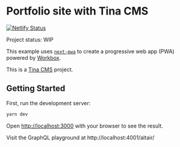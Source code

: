 # Portfolio site with Tina CMS
[![Netlify Status](https://api.netlify.com/api/v1/badges/ef1a278c-5dfa-4d88-952e-e13430735999/deploy-status)](https://app.netlify.com/sites/bengeendokter/deploys)

Project status: WIP

This example uses [`next-pwa`](https://github.com/shadowwalker/next-pwa) to create a progressive web app (PWA) powered by [Workbox](https://developers.google.com/web/tools/workbox/).

This is a [Tina CMS](https://tina.io/) project.
## Getting Started
First, run the development server:

```bash
yarn dev
```

Open [http://localhost:3000](http://localhost:3000) with your browser to see the result.

Visit the GraphQL playground at http://localhost:4001/altair/
